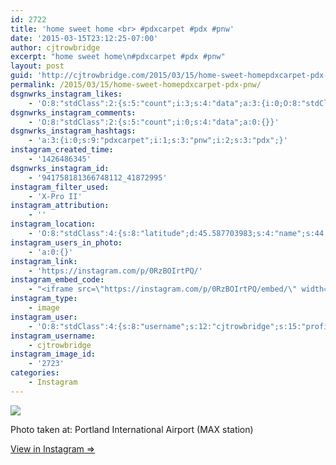 ```yaml
---
id: 2722
title: 'home sweet home <br> #pdxcarpet #pdx #pnw'
date: '2015-03-15T23:12:25-07:00'
author: cjtrowbridge
excerpt: "home sweet home\n#pdxcarpet #pdx #pnw"
layout: post
guid: 'http://cjtrowbridge.com/2015/03/15/home-sweet-homepdxcarpet-pdx-pnw/'
permalink: /2015/03/15/home-sweet-homepdxcarpet-pdx-pnw/
dsgnwrks_instagram_likes:
    - 'O:8:"stdClass":2:{s:5:"count";i:3;s:4:"data";a:3:{i:0;O:8:"stdClass":4:{s:8:"username";s:15:"charlesmeglasso";s:15:"profile_picture";s:106:"https://igcdn-photos-h-a.akamaihd.net/hphotos-ak-xfa1/t51.2885-19/11032832_1423173554647023_22310538_a.jpg";s:2:"id";s:8:"16580528";s:9:"full_name";s:17:"Charles meglasson";}i:1;O:8:"stdClass":4:{s:8:"username";s:13:"brandonstrunk";s:15:"profile_picture";s:106:"https://igcdn-photos-e-a.akamaihd.net/hphotos-ak-xfa1/t51.2885-19/10953668_412871462215588_252527082_a.jpg";s:2:"id";s:9:"200795404";s:9:"full_name";s:14:"Brandon Strunk";}i:2;O:8:"stdClass":4:{s:8:"username";s:11:"freeformpdx";s:15:"profile_picture";s:102:"https://scontent.cdninstagram.com/hphotos-xaf1/l/t51.2885-19/11005239_1557772261144448_418462483_a.jpg";s:2:"id";s:7:"3038220";s:9:"full_name";s:17:"Freeform Portland";}}}'
dsgnwrks_instagram_comments:
    - 'O:8:"stdClass":2:{s:5:"count";i:0;s:4:"data";a:0:{}}'
dsgnwrks_instagram_hashtags:
    - 'a:3:{i:0;s:9:"pdxcarpet";i:1;s:3:"pnw";i:2;s:3:"pdx";}'
instagram_created_time:
    - '1426486345'
dsgnwrks_instagram_id:
    - '941758181366748112_41872995'
instagram_filter_used:
    - 'X-Pro II'
instagram_attribution:
    - ''
instagram_location:
    - 'O:8:"stdClass":4:{s:8:"latitude";d:45.587703983;s:4:"name";s:44:"Portland International Airport (MAX station)";s:9:"longitude";d:-122.592803408;s:2:"id";i:238577238;}'
instagram_users_in_photo:
    - 'a:0:{}'
instagram_link:
    - 'https://instagram.com/p/0RzBOIrtPQ/'
instagram_embed_code:
    - "<iframe src=\"https://instagram.com/p/0RzBOIrtPQ/embed/\" width=\"612\" height=\"710\" frameborder=\"0\" scrolling=\"no\" allowtransparency=\"true\"></iframe>\n"
instagram_type:
    - image
instagram_user:
    - 'O:8:"stdClass":4:{s:8:"username";s:12:"cjtrowbridge";s:15:"profile_picture";s:103:"https://igcdn-photos-f-a.akamaihd.net/hphotos-ak-xpa1/t51.2885-19/925559_452430704897917_67836701_a.jpg";s:2:"id";s:8:"41872995";s:9:"full_name";s:13:"CJ Trowbridge";}'
instagram_username:
    - cjtrowbridge
instagram_image_id:
    - '2723'
categories:
    - Instagram
---
```


[![](http://blog.cjtrowbridge.com/wp-content/uploads/2015/03/11032886_1419786554983260_13973857_n.jpg)](https://instagram.com/p/0RzBOIrtPQ/)

Photo taken at: Portland International Airport (MAX station)

[View in Instagram ⇒](https://instagram.com/p/0RzBOIrtPQ/)